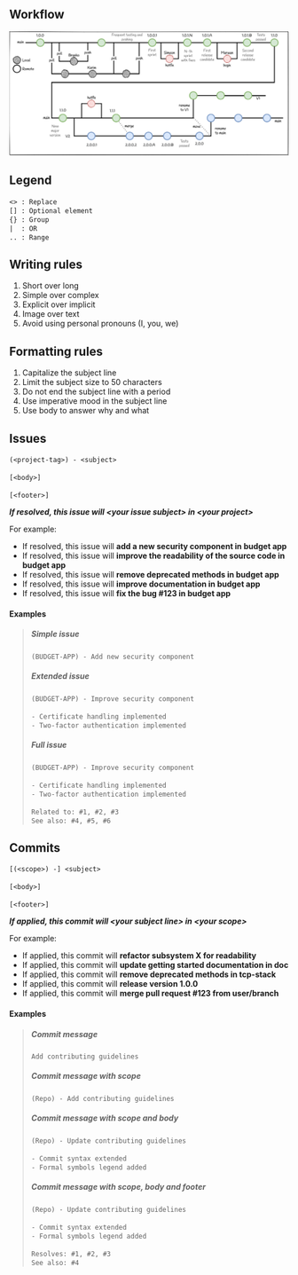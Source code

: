 ## Workflow
![Project workflow](Assets/images/project-workflow.png)

## Legend

```
<> : Replace
[] : Optional element
{} : Group
|  : OR
.. : Range
```


## Writing rules

1. Short over long
2. Simple over complex
3. Explicit over implicit 
4. Image over text
5. Avoid using personal pronouns (I, you, we)

## Formatting rules

1. Capitalize the subject line
2. Limit the subject size to 50 characters
3. Do not end the subject line with a period
4. Use imperative mood in the subject line
5. Use body to answer why and what

## Issues

```
(<project-tag>) - <subject>

[<body>]

[<footer>]
```

***If resolved, this issue will \<your issue subject\> in \<your project\>***

For example:

- If resolved, this issue will **add a new security component in budget app**
- If resolved, this issue will **improve the readability of the source code in budget app**
- If resolved, this issue will **remove deprecated methods in budget app**
- If resolved, this issue will **improve documentation in budget app**
- If resolved, this issue will **fix the bug #123 in budget app**


#### Examples

> ##### Simple issue
> ```
> (BUDGET-APP) - Add new security component
> ```
> ##### Extended issue
> ```
> (BUDGET-APP) - Improve security component
> 
> - Certificate handling implemented
> - Two-factor authentication implemented
> ```
> ##### Full issue
> ```
> (BUDGET-APP) - Improve security component
> 
> - Certificate handling implemented
> - Two-factor authentication implemented
> 
> Related to: #1, #2, #3
> See also: #4, #5, #6
> ```

## Commits

```
[(<scope>) -] <subject>

[<body>]

[<footer>]
```

***If applied, this commit will \<your subject line\> in \<your scope\>***

For example:

- If applied, this commit will **refactor subsystem X for readability**
- If applied, this commit will **update getting started documentation in doc**
- If applied, this commit will **remove deprecated methods in tcp-stack**
- If applied, this commit will **release version 1.0.0**
- If applied, this commit will **merge pull request #123 from user/branch**


#### Examples

> ##### Commit message
> ```
> Add contributing guidelines
> ```
> ##### Commit message with scope
> ```
> (Repo) - Add contributing guidelines
> ```
> ##### Commit message with scope and body
> ```
> (Repo) - Update contributing guidelines
> 
> - Commit syntax extended
> - Formal symbols legend added
> ```
> ##### Commit message with scope, body and footer
> ```
> (Repo) - Update contributing guidelines
> 
> - Commit syntax extended
> - Formal symbols legend added
>
> Resolves: #1, #2, #3
> See also: #4
> ```
